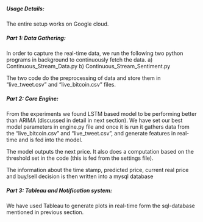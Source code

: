 

##### Usage Details: #####
The entire setup works on Google cloud.

##### Part 1: Data Gathering: #####
In order to capture the real-time data, we run the following two python programs in background to continuously fetch the data. 
a) Continuous_Stream_Data.py 
b) Continuous_Stream_Sentiment.py

The two code do the preprocessing of data and store them in “live_tweet.csv” and “live_bitcoin.csv” files.

##### Part 2: Core Engine: #####
From the experiments we found LSTM based model to be performing better than ARIMA (discussed in detail in next section). We have set our best model parameters in engine.py file and once it is run it gathers data from the “live_bitcoin.csv” and “live_tweet.csv”, and generate features in real-time and is fed into the model.

The model outputs the next price. It also does a computation based on the threshold set in the code (this is fed from the settings file). 

The information about the time stamp, predicted price, current real price and buy/sell decision is then written into a mysql database


##### Part 3: Tableau and Notification system: #####

We have used Tableau to generate plots in real-time form the sql-database mentioned in previous section. 
